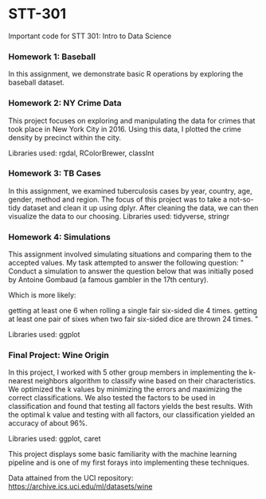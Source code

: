 # STT-301
Important code for STT 301: Intro to Data Science

### Homework 1: Baseball
In this assignment, we demonstrate basic R operations by exploring the baseball dataset. 

### Homework 2: NY Crime Data
This project focuses on exploring and manipulating the data for crimes that took place in New York City in 2016. Using this data, I plotted the crime density by precinct within the city.

Libraries used: rgdal, RColorBrewer, classInt

### Homework 3: TB Cases
In this assignment, we examined tuberculosis cases by year, country, age, gender, method and region. The focus of this project was to take a not-so-tidy dataset and clean it up using dplyr. After cleaning the data, we can then visualize the data to our choosing. 
Libraries used: tidyverse, stringr

### Homework 4: Simulations
This assignment involved simulating situations and comparing them to the accepted values. My task attempted to answer the following question:
"
Conduct a simulation to answer the question below that was initially posed by Antoine Gombaud (a famous gambler in the 17th century).

Which is more likely:

getting at least one 6 when rolling a single fair six-sided die 4 times.
getting at least one pair of sixes when two fair six-sided dice are thrown 24 times.
"

Libraries used: ggplot

### Final Project: Wine Origin
In this project, I worked with 5 other group members in implementing the k-nearest neighbors algorithm to classify wine based on their characteristics. We optimized the k values by minimizing the errors and maximizing the correct classifications. We also tested the factors to be used in classification and found that testing all factors yields the best results. With the optimal k value and testing with all factors, our classification yielded an accuracy of about 96%.

Libraries used: ggplot, caret

This project displays some basic familiarity with the machine learning pipeline and is one of my first forays into implementing these techniques. 


Data attained from the UCI repository: https://archive.ics.uci.edu/ml/datasets/wine
